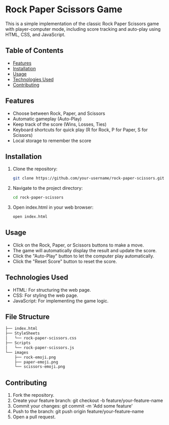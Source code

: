 # Rock Paper Scissors Game

This is a simple implementation of the classic Rock Paper Scissors game with player-computer mode, including score tracking and auto-play using HTML, CSS, and JavaScript.

## Table of Contents

- [Features](#features)
- [Installation](#installation)
- [Usage](#usage)
- [Technologies Used](#technologies-used)
- [Contributing](#contributing)

## Features

- Choose between Rock, Paper, and Scissors
- Automatic gameplay (Auto-Play)
- Keep track of the score (Wins, Losses, Ties)
- Keyboard shortcuts for quick play (R for Rock, P for Paper, S for Scissors)
- Local storage to remember the score

## Installation

1. Clone the repository:
   ```bash
   git clone https://github.com/your-username/rock-paper-scissors.git

2. Navigate to the project directory:
   ```bash
   cd rock-paper-scissors
   
3. Open index.html in your web browser:
   ```bash
   open index.html
   
## Usage

- Click on the Rock, Paper, or Scissors buttons to make a move.
- The game will automatically display the result and update the score.
- Click the "Auto-Play" button to let the computer play automatically.
- Click the "Reset Score" button to reset the score.

## Technologies Used
- HTML: For structuring the web page.
- CSS: For styling the web page.
- JavaScript: For implementing the game logic.

## File Structure
   ```bash
   ├── index.html
   ├── StyleSheets
   │   └── rock-paper-scissors.css
   ├── Scripts
   │   └── rock-paper-scissors.js
   └── images
       ├── rock-emoji.png
       ├── paper-emoji.png
       └── scissors-emoji.png
   ```
## Contributing
1. Fork the repository.
2. Create your feature branch: git checkout -b feature/your-feature-name
3. Commit your changes: git commit -m 'Add some feature'
4. Push to the branch: git push origin feature/your-feature-name
5. Open a pull request.
